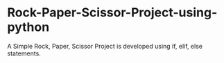 # Rock-Paper-Scissor-Project-using-python
A Simple Rock, Paper, Scissor Project is developed using if, elif, else statements.